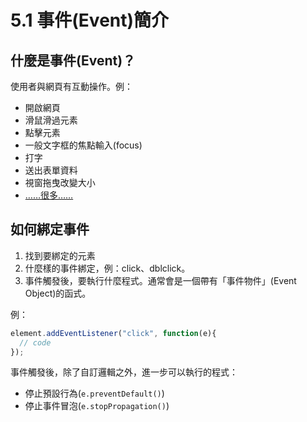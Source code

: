 # 5.1 事件(Event)簡介

## 什麼是事件(Event)？

使用者與網頁有互動操作。例：

* 開啟網頁
* 滑鼠滑過元素
* 點擊元素
* 一般文字框的焦點輸入(focus)
* 打字
* 送出表單資料
* 視窗拖曳改變大小
* [……很多……](https://www.w3schools.com/jsref/dom_obj_event.asp)

## 如何綁定事件

1. 找到要綁定的元素
2. 什麼樣的事件綁定，例：click、dblclick。
3. 事件觸發後，要執行什麼程式。通常會是一個帶有「事件物件」(Event Object)的函式。

例：

```javascript
element.addEventListener("click", function(e){
  // code
});
```



事件觸發後，除了自訂邏輯之外，進一步可以執行的程式：

* 停止預設行為(`e.preventDefault()`)
* 停止事件冒泡(`e.stopPropagation()`)

